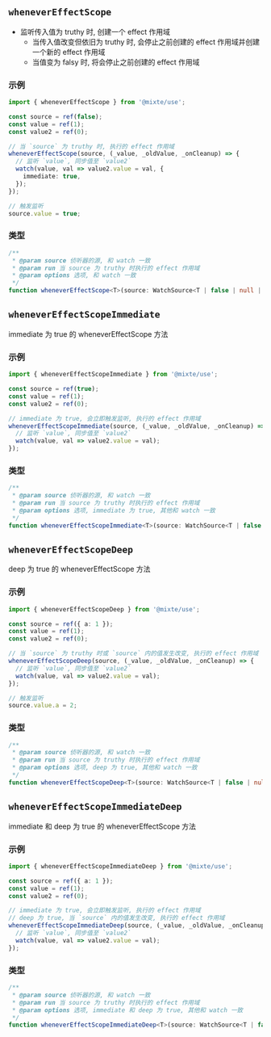 ## `wheneverEffectScope`

- 监听传入值为 truthy 时, 创建一个 effect 作用域
  - 当传入值改变但依旧为 truthy 时, 会停止之前创建的 effect 作用域并创建一个新的 effect 作用域
  - 当值变为 falsy 时, 将会停止之前创建的 effect 作用域

### 示例

```ts
import { wheneverEffectScope } from '@mixte/use';

const source = ref(false);
const value = ref(1);
const value2 = ref(0);

// 当 `source` 为 truthy 时, 执行的 effect 作用域
wheneverEffectScope(source, (_value, _oldValue, _onCleanup) => {
  // 监听 `value`, 同步值至 `value2`
  watch(value, val => value2.value = val, {
    immediate: true,
  });
});

// 触发监听
source.value = true;
```

### 类型

```ts
/**
 * @param source 侦听器的源, 和 watch 一致
 * @param run 当 source 为 truthy 时执行的 effect 作用域
 * @param options 选项, 和 watch 一致
 */
function wheneverEffectScope<T>(source: WatchSource<T | false | null | undefined>, run: WatchCallback<T>, options?: WatchOptions): WatchStopHandle;
```


## `wheneverEffectScopeImmediate`

immediate 为 true 的 wheneverEffectScope 方法

### 示例

```ts
import { wheneverEffectScopeImmediate } from '@mixte/use';

const source = ref(true);
const value = ref(1);
const value2 = ref(0);

// immediate 为 true, 会立即触发监听, 执行的 effect 作用域
wheneverEffectScopeImmediate(source, (_value, _oldValue, _onCleanup) => {
  // 监听 `value`, 同步值至 `value2`
  watch(value, val => value2.value = val);
});
```

### 类型

```ts
/**
 * @param source 侦听器的源, 和 watch 一致
 * @param run 当 source 为 truthy 时执行的 effect 作用域
 * @param options 选项, immediate 为 true, 其他和 watch 一致
 */
function wheneverEffectScopeImmediate<T>(source: WatchSource<T | false | null | undefined>, run: WatchCallback<T>, options?: Omit<WatchOptions, 'immediate'>): WatchStopHandle;
```


## `wheneverEffectScopeDeep`

deep 为 true 的 wheneverEffectScope 方法

### 示例

```ts
import { wheneverEffectScopeDeep } from '@mixte/use';

const source = ref({ a: 1 });
const value = ref(1);
const value2 = ref(0);

// 当 `source` 为 truthy 时或 `source` 内的值发生改变, 执行的 effect 作用域
wheneverEffectScopeDeep(source, (_value, _oldValue, _onCleanup) => {
  // 监听 `value`, 同步值至 `value2`
  watch(value, val => value2.value = val);
});

// 触发监听
source.value.a = 2;
```

### 类型

```ts
/**
 * @param source 侦听器的源, 和 watch 一致
 * @param run 当 source 为 truthy 时执行的 effect 作用域
 * @param options 选项, deep 为 true, 其他和 watch 一致
 */
function wheneverEffectScopeDeep<T>(source: WatchSource<T | false | null | undefined>, run: WatchCallback<T>, options?: Omit<WatchOptions, 'deep'>): WatchStopHandle;
```

## `wheneverEffectScopeImmediateDeep`

immediate 和 deep 为 true 的 wheneverEffectScope 方法

### 示例

```ts
import { wheneverEffectScopeImmediateDeep } from '@mixte/use';

const source = ref({ a: 1 });
const value = ref(1);
const value2 = ref(0);

// immediate 为 true, 会立即触发监听, 执行的 effect 作用域
// deep 为 true, 当 `source` 内的值发生改变, 执行的 effect 作用域
wheneverEffectScopeImmediateDeep(source, (_value, _oldValue, _onCleanup) => {
  // 监听 `value`, 同步值至 `value2`
  watch(value, val => value2.value = val);
});
```

### 类型

```ts
/**
 * @param source 侦听器的源, 和 watch 一致
 * @param run 当 source 为 truthy 时执行的 effect 作用域
 * @param options 选项, immediate 和 deep 为 true, 其他和 watch 一致
 */
function wheneverEffectScopeImmediateDeep<T>(source: WatchSource<T | false | null | undefined>, run: WatchCallback<T>, options?: Omit<WatchOptions, 'immediate' | 'deep'>): WatchStopHandle;
```